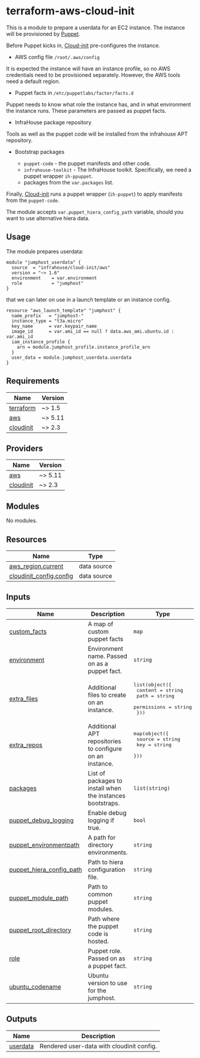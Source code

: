 # terraform-aws-cloud-init
This is a module to prepare a userdata for an EC2 instance.
The instance will be provisioned by [Puppet](https://www.puppet.com/).

Before Puppet kicks in, [Cloud-init](https://cloudinit.readthedocs.io/en/latest/index.html) pre-configures the instance.

* AWS config file `/root/.aws/config`

It is expected the instance will have an instance profile, so no AWS credentials need to be provisioned separately. 
However, the AWS tools need a default region.

* Puppet facts in `/etc/puppetlabs/facter/facts.d`

Puppet needs to know what role the instance has, and in what environment the instance runs. 
These parameters are passed as puppet facts.

* InfraHouse package repository

Tools as well as the puppet code will be installed from the infrahouse APT repository.

* Bootstrap packages

  * `puppet-code` - the puppet manifests and other code.
  * `infrahouse-toolkit` - The InfraHouse toolkit. Specifically, we need a puppet wrapper `ih-ppuppet`.
  * packages from the `var.packages` list.

Finally, [Cloud-init](https://cloudinit.readthedocs.io/en/latest/index.html) runs a puppet wrapper (`ih-puppet`) to apply
manifests from the `puppet-code`.

The module accepts `var.puppet_hiera_config_path` variable, should you want to use alternative hiera data. 

## Usage

The module prepares userdata:
```hcl
module "jumphost_userdata" {
  source  = "infrahouse/cloud-init/aws"
  version = "~> 1.6"
  environment    = var.environment
  role           = "jumphost"
}
```
that we can later on use in a launch template or an instance config.
```hcl
resource "aws_launch_template" "jumphost" {
  name_prefix   = "jumphost-"
  instance_type = "t3a.micro"
  key_name      = var.keypair_name
  image_id      = var.ami_id == null ? data.aws_ami.ubuntu.id : var.ami_id
  iam_instance_profile {
    arn = module.jumphost_profile.instance_profile_arn
  }
  user_data = module.jumphost_userdata.userdata
}
```
## Requirements

| Name | Version |
|------|---------|
| <a name="requirement_terraform"></a> [terraform](#requirement\_terraform) | ~> 1.5 |
| <a name="requirement_aws"></a> [aws](#requirement\_aws) | ~> 5.11 |
| <a name="requirement_cloudinit"></a> [cloudinit](#requirement\_cloudinit) | ~> 2.3 |

## Providers

| Name | Version |
|------|---------|
| <a name="provider_aws"></a> [aws](#provider\_aws) | ~> 5.11 |
| <a name="provider_cloudinit"></a> [cloudinit](#provider\_cloudinit) | ~> 2.3 |

## Modules

No modules.

## Resources

| Name | Type |
|------|------|
| [aws_region.current](https://registry.terraform.io/providers/hashicorp/aws/latest/docs/data-sources/region) | data source |
| [cloudinit_config.config](https://registry.terraform.io/providers/hashicorp/cloudinit/latest/docs/data-sources/config) | data source |

## Inputs

| Name | Description | Type | Default | Required |
|------|-------------|------|---------|:--------:|
| <a name="input_custom_facts"></a> [custom\_facts](#input\_custom\_facts) | A map of custom puppet facts | `map` | `{}` | no |
| <a name="input_environment"></a> [environment](#input\_environment) | Environment name. Passed on as a puppet fact. | `string` | n/a | yes |
| <a name="input_extra_files"></a> [extra\_files](#input\_extra\_files) | Additional files to create on an instance. | <pre>list(object({<br>    content     = string<br>    path        = string<br>    permissions = string<br>  }))</pre> | `[]` | no |
| <a name="input_extra_repos"></a> [extra\_repos](#input\_extra\_repos) | Additional APT repositories to configure on an instance. | <pre>map(object({<br>    source = string<br>    key    = string<br>  }))</pre> | `{}` | no |
| <a name="input_packages"></a> [packages](#input\_packages) | List of packages to install when the instances bootstraps. | `list(string)` | `[]` | no |
| <a name="input_puppet_debug_logging"></a> [puppet\_debug\_logging](#input\_puppet\_debug\_logging) | Enable debug logging if true. | `bool` | `false` | no |
| <a name="input_puppet_environmentpath"></a> [puppet\_environmentpath](#input\_puppet\_environmentpath) | A path for directory environments. | `string` | `"{root_directory}/environments"` | no |
| <a name="input_puppet_hiera_config_path"></a> [puppet\_hiera\_config\_path](#input\_puppet\_hiera\_config\_path) | Path to hiera configuration file. | `string` | `"{root_directory}/environments/{environment}/hiera.yaml"` | no |
| <a name="input_puppet_module_path"></a> [puppet\_module\_path](#input\_puppet\_module\_path) | Path to common puppet modules. | `string` | `"{root_directory}/modules"` | no |
| <a name="input_puppet_root_directory"></a> [puppet\_root\_directory](#input\_puppet\_root\_directory) | Path where the puppet code is hosted. | `string` | `"/opt/puppet-code"` | no |
| <a name="input_role"></a> [role](#input\_role) | Puppet role. Passed on as a puppet fact. | `string` | n/a | yes |
| <a name="input_ubuntu_codename"></a> [ubuntu\_codename](#input\_ubuntu\_codename) | Ubuntu version to use for the jumphost. | `string` | `"jammy"` | no |

## Outputs

| Name | Description |
|------|-------------|
| <a name="output_userdata"></a> [userdata](#output\_userdata) | Rendered user-data with cloudinit config. |
